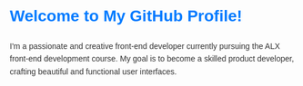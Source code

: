 <!DOCTYPE html> <html lang="en"> <head> <meta charset="UTF-8"> <meta name="viewport" content="width=device-width, initial-scale=1.0"> <title>My GitHub Profile</title> <style> body { font-family: Poppins, sans-serif; line-height: 1.6; margin: 20px; color: #333; } h1, h2 { color: #007bff; /* Blue heading color */ } section { margin-bottom: 30px; } .highlight { background-color: #f0f0f0; /* Subtle highlight for code */ padding: 10px; border-radius: 5px; } a { color: #007bff; /* Blue link color */ text-decoration: none; } a:hover { text-decoration: underline; } .project-image { max-width: 100%; height: auto; border-radius: 5px; } </style> </head> <body> <h1>Welcome to My GitHub Profile!</h1> <p>I'm a passionate and creative front-end developer currently pursuing the ALX front-end development course. My goal is to become a skilled product developer, crafting beautiful and functional user interfaces.</p>
<section>
